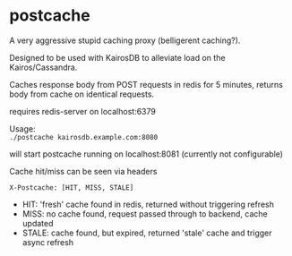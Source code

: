 # postcache

A very aggressive stupid caching proxy (belligerent caching?).

Designed to be used with KairosDB to alleviate load on the Kairos/Cassandra.  

Caches response body from POST requests in redis for 5 minutes, returns body from cache on identical requests.

requires redis-server on localhost:6379  

Usage:  
```./postcache kairosdb.example.com:8080 ```

will start postcache running on localhost:8081 (currently not configurable)

Cache hit/miss can be seen via headers

    X-Postcache: [HIT, MISS, STALE]

* HIT: 'fresh' cache found in redis, returned without triggering refresh
* MISS: no cache found, request passed through to backend, cache updated
* STALE: cache found, but expired, returned 'stale' cache and trigger async refresh
